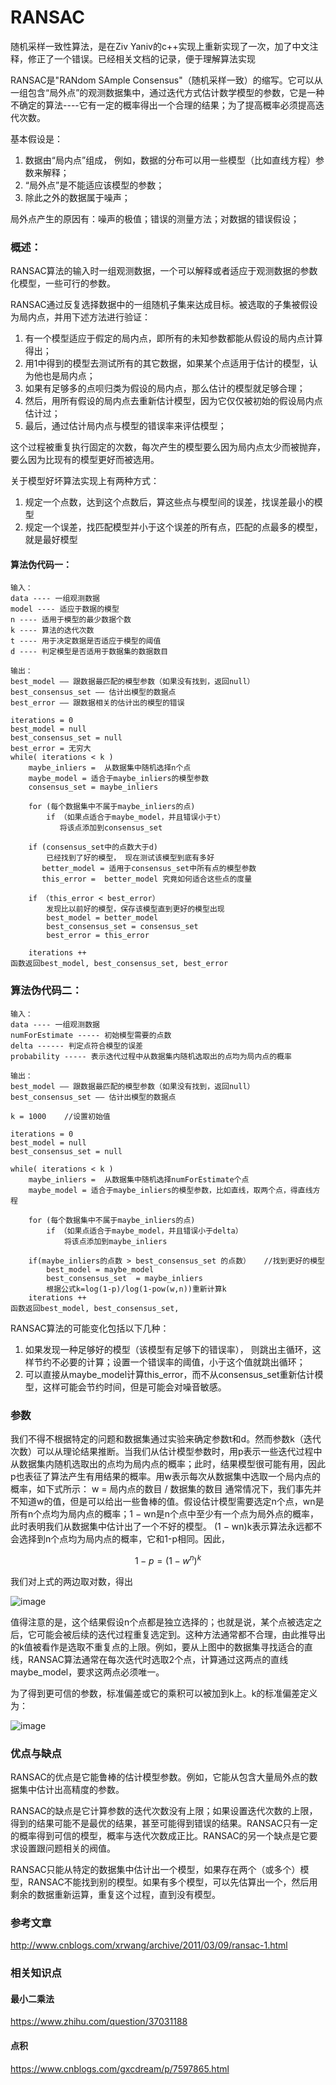# RANSAC
随机采样一致性算法，是在Ziv Yaniv的c++实现上重新实现了一次，加了中文注释，修正了一个错误。已经相关文档的记录，便于理解算法实现

RANSAC是"RANdom SAmple Consensus"（随机采样一致）的缩写。它可以从一组包含“局外点”的观测数据集中，通过迭代方式估计数学模型的参数，它是一种不确定的算法----它有一定的概率得出一个合理的结果；为了提高概率必须提高迭代次数。

基本假设是：
1. 数据由“局内点”组成， 例如，数据的分布可以用一些模型（比如直线方程）参数来解释；
2. “局外点”是不能适应该模型的参数；
3. 除此之外的数据属于噪声；

局外点产生的原因有：噪声的极值；错误的测量方法；对数据的错误假设；

### 概述：
RANSAC算法的输入时一组观测数据，一个可以解释或者适应于观测数据的参数化模型，一些可行的参数。

RANSAC通过反复选择数据中的一组随机子集来达成目标。被选取的子集被假设为局内点，并用下述方法进行验证：

1. 有一个模型适应于假定的局内点，即所有的未知参数都能从假设的局内点计算得出；
2. 用1中得到的模型去测试所有的其它数据，如果某个点适用于估计的模型，认为他也是局内点；
3. 如果有足够多的点呗归类为假设的局内点，那么估计的模型就足够合理；
4. 然后，用所有假设的局内点去重新估计模型，因为它仅仅被初始的假设局内点估计过；
5. 最后，通过估计局内点与模型的错误率来评估模型；

这个过程被重复执行固定的次数，每次产生的模型要么因为局内点太少而被抛弃，要么因为比现有的模型更好而被选用。

关于模型好坏算法实现上有两种方式：
1. 规定一个点数，达到这个点数后，算这些点与模型间的误差，找误差最小的模型
2. 规定一个误差，找匹配模型并小于这个误差的所有点，匹配的点最多的模型，就是最好模型
 
#### 算法伪代码一：

```
输入：
data ---- 一组观测数据
model ---- 适应于数据的模型
n ---- 适用于模型的最少数据个数
k ---- 算法的迭代次数
t ---- 用于决定数据是否适应于模型的阈值
d ---- 判定模型是否适用于数据集的数据数目

输出：
best_model —— 跟数据最匹配的模型参数（如果没有找到，返回null）
best_consensus_set —— 估计出模型的数据点
best_error —— 跟数据相关的估计出的模型的错误

iterations = 0
best_model = null
best_consensus_set = null
best_error = 无穷大
while( iterations < k )
    maybe_inliers =  从数据集中随机选择n个点
    maybe_model = 适合于maybe_inliers的模型参数
    consensus_set = maybe_inliers

    for (每个数据集中不属于maybe_inliers的点)
        if （如果点适合于maybe_model，并且错误小于t）
           将该点添加到consensus_set

    if (consensus_set中的点数大于d)
        已经找到了好的模型， 现在测试该模型到底有多好
       better_model = 适用于consensus_set中所有点的模型参数
       this_error =  better_model 究竟如何适合这些点的度量
    
    if （this_error < best_error）
        发现比以前好的模型，保存该模型直到更好的模型出现
        best_model = better_model
        best_consensus_set = consensus_set
        best_error = this_error

    iterations ++
函数返回best_model, best_consensus_set, best_error
```

### 算法伪代码二：

```
输入：
data ---- 一组观测数据
numForEstimate ----- 初始模型需要的点数
delta ------ 判定点符合模型的误差
probability ----- 表示迭代过程中从数据集内随机选取出的点均为局内点的概率

输出：
best_model —— 跟数据最匹配的模型参数（如果没有找到，返回null）
best_consensus_set —— 估计出模型的数据点

k = 1000	//设置初始值

iterations = 0
best_model = null
best_consensus_set = null

while( iterations < k )
    maybe_inliers =  从数据集中随机选择numForEstimate个点
    maybe_model = 适合于maybe_inliers的模型参数，比如直线，取两个点，得直线方程

    for (每个数据集中不属于maybe_inliers的点)
        if （如果点适合于maybe_model，并且错误小于delta）
            将该点添加到maybe_inliers

    if(maybe_inliers的点数 > best_consensus_set 的点数）	//找到更好的模型
        best_model = maybe_model
        best_consensus_set  = maybe_inliers
        根据公式k=log(1-p)/log(1-pow(w,n))重新计算k
    iterations ++
函数返回best_model, best_consensus_set,
```


RANSAC算法的可能变化包括以下几种：
1. 如果发现一种足够好的模型（该模型有足够下的错误率）， 则跳出主循环，这样节约不必要的计算；设置一个错误率的阈值，小于这个值就跳出循环；
2. 可以直接从maybe_model计算this_error，而不从consensus_set重新估计模型，这样可能会节约时间，但是可能会对噪音敏感。

### 参数
我们不得不根据特定的问题和数据集通过实验来确定参数t和d。然而参数k（迭代次数）可以从理论结果推断。当我们从估计模型参数时，用p表示一些迭代过程中从数据集内随机选取出的点均为局内点的概率；此时，结果模型很可能有用，因此p也表征了算法产生有用结果的概率。用w表示每次从数据集中选取一个局内点的概率，如下式所示：
    w = 局内点的数目 / 数据集的数目
通常情况下，我们事先并不知道w的值，但是可以给出一些鲁棒的值。假设估计模型需要选定n个点，wn是所有n个点均为局内点的概率；1 − wn是n个点中至少有一个点为局外点的概率，此时表明我们从数据集中估计出了一个不好的模型。 (1 − wn)k表示算法永远都不会选择到n个点均为局内点的概率，它和1-p相同。因此，

```math
1-p=(1 - w^n)^k
```

我们对上式的两边取对数，得出

![image](https://pic002.cnblogs.com/images/2011/21602/2011030818233619.png)
    
值得注意的是，这个结果假设n个点都是独立选择的；也就是说，某个点被选定之后，它可能会被后续的迭代过程重复选定到。这种方法通常都不合理，由此推导出的k值被看作是选取不重复点的上限。例如，要从上图中的数据集寻找适合的直线，RANSAC算法通常在每次迭代时选取2个点，计算通过这两点的直线maybe_model，要求这两点必须唯一。

为了得到更可信的参数，标准偏差或它的乘积可以被加到k上。k的标准偏差定义为：

![image](https://pic002.cnblogs.com/images/2011/21602/2011030818234870.png)

### 优点与缺点
 RANSAC的优点是它能鲁棒的估计模型参数。例如，它能从包含大量局外点的数据集中估计出高精度的参数。
 
 RANSAC的缺点是它计算参数的迭代次数没有上限；如果设置迭代次数的上限，得到的结果可能不是最优的结果，甚至可能得到错误的结果。RANSAC只有一定的概率得到可信的模型，概率与迭代次数成正比。RANSAC的另一个缺点是它要求设置跟问题相关的阀值。
 
 RANSAC只能从特定的数据集中估计出一个模型，如果存在两个（或多个）模型，RANSAC不能找到别的模型。如果有多个模型，可以先估算出一个，然后用剩余的数据重新运算，重复这个过程，直到没有模型。
 
###  参考文章
http://www.cnblogs.com/xrwang/archive/2011/03/09/ransac-1.html

### 相关知识点
#### 最小二乘法
https://www.zhihu.com/question/37031188

#### 点积
https://www.cnblogs.com/gxcdream/p/7597865.html
